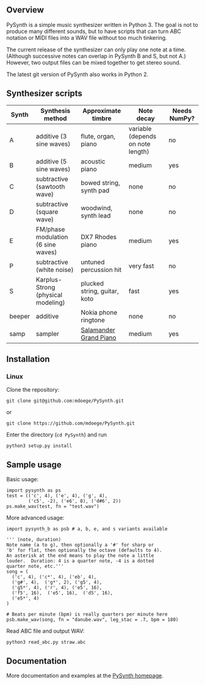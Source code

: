 ## Overview

PySynth is a simple music synthesizer written in Python 3. The goal is not to produce many different sounds, but to have scripts that can turn ABC notation or MIDI files into a WAV file without too much tinkering.

The current release of the synthesizer can only play one note at a time. (Although successive notes can overlap in PySynth B and S, but not A.) However, two output files can be mixed together to get stereo sound.

The latest git version of PySynth also works in Python 2.

## Synthesizer scripts

| Synth | Synthesis method | Approximate timbre | Note decay | Needs NumPy? |
| --- | --- | --- | --- | --- |
| A | additive (3 sine waves) | flute, organ, piano | variable (depends on note length) | no
| B | additive (5 sine waves) | acoustic piano | medium | yes
| C | subtractive (sawtooth wave) | bowed string, synth pad | none | no
| D | subtractive (square wave) | woodwind, synth lead | none | no
| E | FM/phase modulation (6 sine waves) | DX7 Rhodes piano | medium | yes
| P | subtractive (white noise) | untuned percussion hit | very fast | no
| S | Karplus-Strong (physical modeling) | plucked string, guitar, koto | fast | yes
| beeper | additive | Nokia phone ringtone | none | no
| samp | sampler | [Salamander Grand Piano][3] | medium | yes

## Installation

### Linux
Clone the repository:

`git clone git@github.com:mdoege/PySynth.git`

or

`git clone https://github.com/mdoege/PySynth.git`

Enter the directory (`cd PySynth`) and run 

`python3 setup.py install`

## Sample usage

Basic usage:

```python3
import pysynth as ps
test = (('c', 4), ('e', 4), ('g', 4),
		('c5', -2), ('e6', 8), ('d#6', 2))
ps.make_wav(test, fn = "test.wav")
```

More advanced usage:

```python3
import pysynth_b as psb # a, b, e, and s variants available

''' (note, duration)
Note name (a to g), then optionally a '#' for sharp or
'b' for flat, then optionally the octave (defaults to 4).
An asterisk at the end means to play the note a little 
louder.  Duration: 4 is a quarter note, -4 is a dotted 
quarter note, etc.'''
song = (
  ('c', 4), ('c*', 4), ('eb', 4), 
  ('g#', 4),  ('g*', 2), ('g5', 4),
  ('g5*', 4), ('r', 4), ('e5', 16),
  ('f5', 16),  ('e5', 16),  ('d5', 16),
  ('e5*', 4) 
)

# Beats per minute (bpm) is really quarters per minute here
psb.make_wav(song, fn = "danube.wav", leg_stac = .7, bpm = 180)
```

Read ABC file and output WAV:

`python3 read_abc.py straw.abc`

## Documentation

More documentation and examples at the [PySynth homepage][1].

[1]: http://mdoege.github.io/PySynth/
[2]: http://numpy.scipy.org/
[3]: http://freepats.zenvoid.org/Piano/acoustic-grand-piano.html
